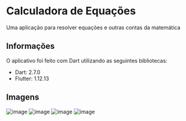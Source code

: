 # Calculadora de Equações

Uma aplicação para resolver equações e outras contas da matemática

## Informações

O aplicativo foi feito com Dart utilizando as seguintes bibliotecas:

* Dart: 2.7.0
* Flutter: 1.12.13


## Imagens

![image](https://i.imgur.com/zypWiuZ.jpg)
![image](https://i.imgur.com/dQs2D9y.jpg)
![image](https://i.imgur.com/3Vq6Lbq.jpg)
![image](https://i.imgur.com/bEX3rfo.jpg)

